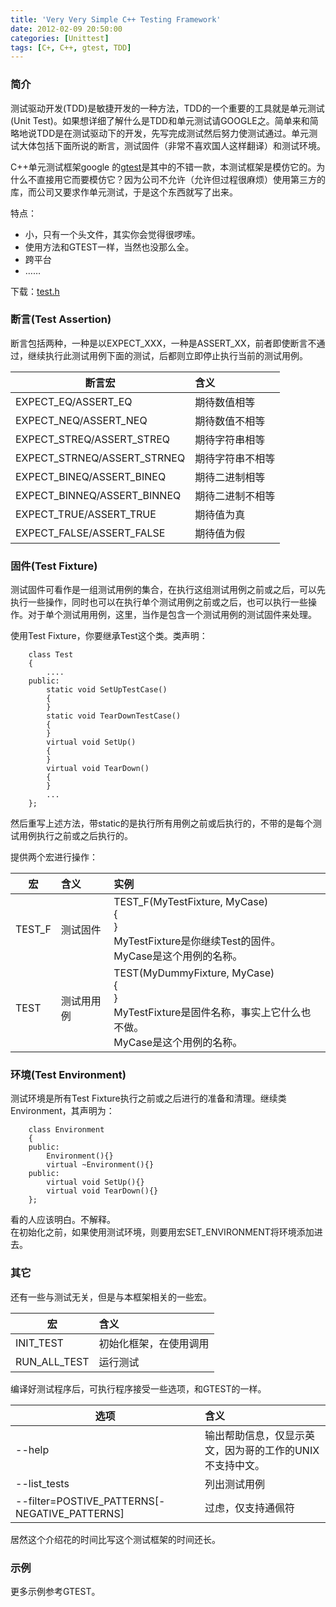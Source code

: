 ```yaml
---
title: 'Very Very Simple C++ Testing Framework'
date: 2012-02-09 20:50:00
categories: [Unittest]  
tags: [C+, C++, gtest, TDD] 
---
```

### 简介  

测试驱动开发(TDD)是敏捷开发的一种方法，TDD的一个重要的工具就是单元测试(Unit Test)。如果想详细了解什么是TDD和单元测试请GOOGLE之。简单来和简略地说TDD是在测试驱动下的开发，先写完成测试然后努力使测试通过。单元测试大体包括下面所说的断言，测试固件（非常不喜欢国人这样翻译）和测试环境。  

C++单元测试框架google 的[gtest](http://code.google.com/p/googletest/)是其中的不错一款，本测试框架是模仿它的。为什么不直接用它而要模仿它？因为公司不允许（允许但过程很麻烦）使用第三方的库，而公司又要求作单元测试，于是这个东西就写了出来。  

特点：  

* 小，只有一个头文件，其实你会觉得很啰嗦。  
* 使用方法和GTEST一样，当然也没那么全。  
* 跨平台  
* ……

下载：[test.h](https://github.com/buf1024/mydoc/blob/master/tmpcode/test.h)  

### 断言(Test Assertion)  

断言包括两种，一种是以EXPECT_XXX，一种是ASSERT_XX，前者即使断言不通过，继续执行此测试用例下面的测试，后都则立即停止执行当前的测试用例。  

| 断言宏         | 含义  |  
| ------------- |:-------------|  
| EXPECT_EQ/ASSERT_EQ| 期待数值相等 |
| EXPECT_NEQ/ASSERT_NEQ       | 期待数值不相等      |
| EXPECT_STREQ/ASSERT_STREQ  | 期待字符串相等      |
| EXPECT_STRNEQ/ASSERT_STRNEQ   | 期待字符串不相等    |
| EXPECT_BINEQ/ASSERT_BINEQ   | 期待二进制相等      |
| EXPECT_BINNEQ/ASSERT_BINNEQ    | 期待二进制不相等      |  
| EXPECT_TRUE/ASSERT_TRUE     | 期待值为真      |
| EXPECT_FALSE/ASSERT_FALSE     | 期待值为假      |

### 固件(Test Fixture)  

测试固件可看作是一组测试用例的集合，在执行这组测试用例之前或之后，可以先执行一些操作，同时也可以在执行单个测试用例之前或之后，也可以执行一些操作。对于单个测试用用例，这里，当作是包含一个测试用例的测试固件来处理。  

 使用Test Fixture，你要继承Test这个类。类声明：  

        class Test
        {
            ....
        public:
            static void SetUpTestCase()
            {
            }
            static void TearDownTestCase()
            {
            }
            virtual void SetUp()
            {
            }
            virtual void TearDown()
            {
            }
            ...
        };

然后重写上述方法，带static的是执行所有用例之前或后执行的，不带的是每个测试用例执行之前或之后执行的。  

提供两个宏进行操作：  

| 宏         | 含义  |  实例  |  
| ------------- |:-------------|:-------------|
| TEST_F |测试固件|TEST_F(MyTestFixture, MyCase) <br>{ <br>} <br>MyTestFixture是你继续Test的固件。<br>MyCase是这个用例的名称。|
| TEST |测试用用例 |TEST(MyDummyFixture, MyCase) <br>{ <br>} <br>MyTestFixture是固件名称，事实上它什么也不做。<br>MyCase是这个用例的名称。|

### 环境(Test Environment)  

测试环境是所有Test Fixture执行之前或之后进行的准备和清理。继续类Environment，其声明为：  

        class Environment
        {
        public:
            Environment(){}
            virtual ~Environment(){}
        public:
            virtual void SetUp(){}
            virtual void TearDown(){}
        };

看的人应该明白。不解释。  
在初始化之前，如果使用测试环境，则要用宏SET_ENVIRONMENT将环境添加进去。  

### 其它  

还有一些与测试无关，但是与本框架相关的一些宏。  

| 宏         | 含义  |
| ------------- |:-------------|  
| INIT_TEST |初始化框架，在使用调用|
| RUN_ALL_TEST |运行测试 |

编译好测试程序后，可执行程序接受一些选项，和GTEST的一样。  

| 选项         | 含义  |
| ------------- |:-------------|  
| --help  |输出帮助信息，仅显示英文，因为哥的工作的UNIX不支持中文。|
| --list_tests  |列出测试用例 |  
| --filter=POSTIVE_PATTERNS[-NEGATIVE_PATTERNS]  |过虑，仅支持通佩符 |  

居然这个介绍花的时间比写这个测试框架的时间还长。  

### 示例  

更多示例参考GTEST。  
